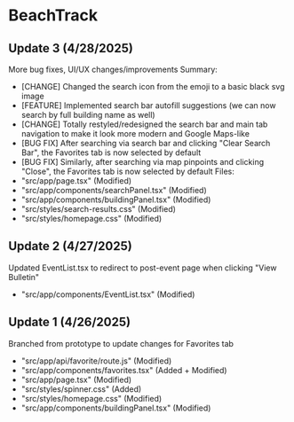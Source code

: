 # BeachTrack
## Update 3 (4/28/2025)
More bug fixes, UI/UX changes/improvements
Summary:
- [CHANGE] Changed the search icon from the emoji to a basic black svg image
- [FEATURE] Implemented search bar autofill suggestions (we can now search by full building name as well)
- [CHANGE] Totally restyled/redesigned the search bar and main tab navigation to make it look more modern and Google Maps-like
- [BUG FIX] After searching via search bar and clicking "Clear Search Bar", the Favorites tab is now selected by default
- [BUG FIX] Similarly, after searching via map pinpoints and clicking "Close", the Favorites tab is now selected by default
Files:
- "src/app/page.tsx" (Modified)
- "src/app/components/searchPanel.tsx" (Modified)
- "src/app/components/buildingPanel.tsx" (Modified)
- "src/styles/search-results.css" (Modified)
- "src/styles/homepage.css" (Modified)


## Update 2 (4/27/2025)
Updated EventList.tsx to redirect to post-event page when clicking "View Bulletin"
- "src/app/components/EventList.tsx" (Modified)


## Update 1 (4/26/2025)
Branched from prototype to update changes for Favorites tab
- "src/app/api/favorite/route.js" (Modified)
- "src/app/components/favorites.tsx" (Added + Modified)
- "src/app/page.tsx" (Modified)
- "src/styles/spinner.css" (Added)
- "src/styles/homepage.css" (Modified)
- "src/app/components/buildingPanel.tsx" (Modified)
